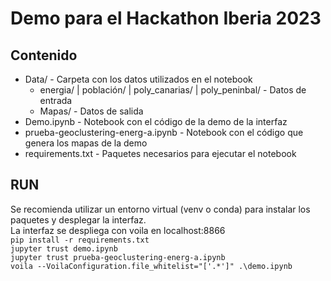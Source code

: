 # Demo para el Hackathon Iberia 2023

## Contenido
* Data/ - Carpeta con los datos utilizados en el notebook
    * energia/ | población/ | poly_canarias/ | poly_peninbal/ - Datos de entrada
    * Mapas/ - Datos de salida
* Demo.ipynb - Notebook con el código de la demo de la interfaz
* prueba-geoclustering-energ-a.ipynb - Notebook con el código que genera los mapas de la demo
* requirements.txt - Paquetes necesarios para ejecutar el notebook

## RUN
Se recomienda utilizar un entorno virtual (venv o conda) para instalar los paquetes y desplegar la interfaz.\
La interfaz se despliega con voila en localhost:8866\
```pip install -r requirements.txt```\
```jupyter trust demo.ipynb```\
```jupyter trust prueba-geoclustering-energ-a.ipynb```\
```voila --VoilaConfiguration.file_whitelist="['.*']" .\demo.ipynb```